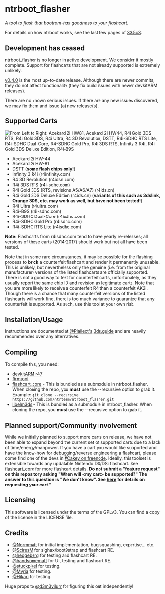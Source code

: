 # ntrboot_flasher
_A tool to flash that bootrom-hax goodness to your flashcart._

For details on how ntrboot works, see the last few pages of [33.5c3](https://sciresm.github.io/33-and-a-half-c3/).

## Development has ceased

ntrboot_flasher is no longer in active development. We consider it mostly complete. Support for flashcarts that are not already supported is extremely unlikely.

[v0.4.0](https://github.com/ntrteam/ntrboot_flasher/releases/tag/v0.4.0) is the most up-to-date release. Although there are newer commits, they do not affect functionality (they fix build issues with newer devkitARM releases).

There are no known serious issues. If there are any new issues discovered, we may fix them and issue (a) new release(s).

## Supported Carts
![From Left to Right: Acekard 2i HW81, Acekard 2i HW44, R4i Gold 3DS RTS, R4i Gold 3DS, R4i Ultra, R4 3D Revolution, DSTT, R4i-SDHC RTS Lite, R4i-SDHC Dual-Core, R4-SDHC Gold Pro, R4i 3DS RTS, Infinity 3 R4i, R4i Gold 3DS Deluxe Edition, R4i-B9S](https://i.lolis.stream/uploads/big/6c535398c6a74d580ffc9092c32d7687.png)

- Acekard 2i HW-44
- Acekard 2i HW-81
- DSTT (**some flash chips only!**)
- Infinity 3 R4i (r4infinity.com)
- R4 3D Revolution (r4idsn.com)
- R4i 3DS RTS (r4i-sdhc.com)
- R4i Gold 3DS (RTS, revisions A5/A6/A7) (r4ids.cn)
- R4i Gold 3DS Deluxe Edition (r4ids.cn) (**variants of this such as 3dslink, Orange 3DS, etc. may work as well, but have not been tested!**)
- R4i Ultra (r4ultra.com)
- R4i-B9S (r4i-sdhc.com)
- R4i-SDHC Dual-Core (r4isdhc.com)
- R4i-SDHC Gold Pro (r4isdhc.com)
- R4i-SDHC RTS Lite (r4isdhc.com)

**Note:** Flashcarts from r4isdhc.com tend to have yearly re-releases; all versions of these carts (2014-2017) should work but not all have been tested.

Note that in some rare circumstances, it may be possible for the flashing process to **brick** a counterfeit flashcart and render it permanently unusable. This is unlikely, but nevertheless only the genuine (i.e. from the original manufacturer) versions of the listed flashcarts are officially supported. There is not a good way to test for counterfeit carts, unfortunately, as they usually report the same chip ID and revision as legitimate carts. Note that you are more likely to receive a counterfeit R4 than a counterfeit AK2i. Though there is a chance that many counterfeit versions of the listed flashcarts will work fine, there is too much variance to guarantee that any counterfeit is supported. As such, use this tool at your own risk.

## Installation/Usage
Instructions are documented at [@Plailect's](https://twitter.com/plailect?lang=en) [3ds.guide](https://3ds.guide) and are heavily recommended over any alternatives.

## Compiling
To compile this, you need:
- [devkitARM r47](https://3dbrew.org/wiki/Setting_up_Development_Environment)
- [firmtool](https://github.com/TuxSH/firmtool)
- [flashcart_core](https://github.com/ntrteam/flashcart_core) - This is bundled as a submodule in ntrboot_flasher. When cloning the repo, you **must** use the --recursive option to grab it. Example: `git clone --recursive https://github.com/ntrteam/ntrboot_flasher.git`
- [libelm3ds](https://github.com/Normmatt/libelm3ds) - This is bundled as a submodule in ntrboot_flasher. When cloning the repo, you **must** use the --recursive option to grab it.

## Planned support/Community involvement
While we initially planned to support more carts on release, we have not been able to expand beyond the current set of supported carts due to a lack of time/energy/manpower. If you have a cart you would like supported and have the know-how for debugging/reverse engineering a flashcart, please come find one of the devs in [#Cakey on freenode](https://kiwiirc.com/client/irc.freenode.net/?nick=ntrbootuser_?#Cakey). Ideally, this toolset is extensible towards any updatable Nintendo DS/DSi flashcart. See [flashcart_core](https://github.com/kitling/flashcart_core) for more flashcart details. **Do not submit a "feature request" on this repository asking "When will <my cart\> be supported?" The answer to this question is "We don't know". See [here](https://github.com/kitling/flashcart_core#requesting-support-for-a-new-card) for details on requesting your cart."**

## Licensing
This software is licensed under the terms of the GPLv3.
You can find a copy of the license in the LICENSE file.

## Credits
- [@Normmatt](https://github.com/Normmatt) for initial implementation, bug squashing, expertise... etc.
- [@SciresM](https://twitter.com/SciresM) for sighax/boot9strap and flashcart RE.
- [@hedgeberg](https://twitter.com/hedgeberg) for testing and flashcart RE.
- [@handsomematt](https://github.com/handsomematt) for UI, testing and flashcart RE.
- [@stuckpixel](https://twitter.com/pixel_stuck) for testing.
- [@Myria](https://twitter.com/Myriachan) for testing.
- [@Hikari](https://twitter.com/yuukishiroko) for testing.

Huge props to [@d3m3vilurr](https://twitter.com/d3m3vilurr) for figuring this out independently!
